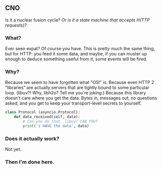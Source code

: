 ## CNO

Is it a nuclear fusion cycle? *Or is it a state machine that accepts H(TTP requests)?*

### What?

Ever seen expat? Of course you have. This is pretty much the same thing, but for HTTP:
you feed it some data, and maybe, if you can muster up enough to deduce something
useful from it, some events will be fired.

### Why?

Because we seem to have forgotten what "OSI" is. Because even HTTP 2 "libraries"
are actually servers that are tightly bound to some particular loop. (libuv?! Why, libh2o?
Tell me you're joking.) Because *this* library doesn't care where you get the data.
Bytes in, messages out, no questions asked, and you get to keep your transport-level
secrets to yourself.

```python
class Protocol (asyncio.Protocol):
    def data_received(self, data):
        # Can you do that, libuv? CAN YOU?
        print('i HAVE the data', data)
```

### Does it actually work?

Not yet.

### Then I'm done here.
